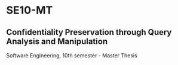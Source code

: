 # SE10-MT
## Confidentiality Preservation through Query Analysis and Manipulation
Software Engineering, 10th semester - Master Thesis
